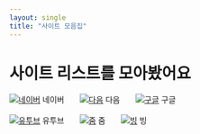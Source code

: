 ```yaml
---
layout: single
title: "사이트 모음집"
---
```


# 사이트 리스트를 모아봤어요

[![네이버](https://github.com/user-attachments/assets/a71edaca-4208-4174-aa3d-08668b50ce31)](https://www.naver.com/) 네이버
&nbsp;&nbsp;&nbsp;&nbsp;&nbsp;
[![다음](https://github.com/user-attachments/assets/adad49e6-3e34-4a6b-b1ce-a19d81f4d101)](https://www.daum.net/) 다음
&nbsp;&nbsp;&nbsp;&nbsp;&nbsp;
[![구글](https://github.com/user-attachments/assets/492971aa-7439-43a7-b31d-6d0d48163fd5)](https://www.google.co.kr/) 구글
<br/><br/>
[![유투브](https://github.com/user-attachments/assets/3b9765e2-40fc-426b-a0fb-84275b15e2ca)](https://www.youtube.com/) 유투브
&nbsp;&nbsp;&nbsp;&nbsp;&nbsp;
[![줌](https://github.com/user-attachments/assets/c4a3e148-b138-437a-b27e-d182e0a08c89)](https://zum.com/) 줌
&nbsp;&nbsp;&nbsp;&nbsp;&nbsp;
[![빙](https://github.com/user-attachments/assets/0099973e-e0ec-4ebf-8251-74a3c037236e)](https://www.bing.com/?cc=kr) 빙
